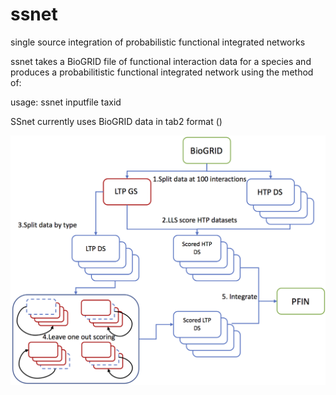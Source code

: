 # ssnet
single source integration of probabilistic functional integrated networks

ssnet takes a BioGRID file of functional interaction data for a species and produces a probabilitistic functional integrated network using the method of:

usage: ssnet inputfile taxid

SSnet currently uses BioGRID data in tab2 format ()


![Workflow](/images/integration_workflow.png)


